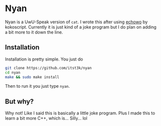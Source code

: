 # Nyan
Nyan is a UwU-Speak version of `cat`. I wrote this after using [echowo](https://github.com/kokoscript/echowo) by kokoscript. Currently it is just kind of
a joke program but I do plan on adding a bit more to it down the line.

## Installation
Installation is pretty simple. You just do
```bash
git clone https://github.com/itst3k/nyan
cd nyan
make && sudo make install
```
Then to run it you just type `nyan`.

## But why?
Why not! Like I said this is basically a little joke program. Plus I made this to learn a bit more C++, which is... Silly... lol
